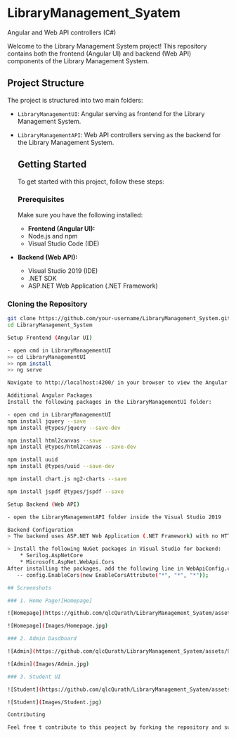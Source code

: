 # LibraryManagement_Syatem
Angular and Web API controllers (C#)

Welcome to the Library Management System project! This repository contains both the frontend (Angular UI) and backend (Web API) components of the Library Management System.

## Project Structure

The project is structured into two main folders:

- `LibraryManagementUI`: Angular serving as frontend for the Library Management System.
- `LibraryManagementAPI`: Web API controllers serving as the backend for the Library Management System.

  ## Getting Started

  To get started with this project, follow these steps:

  ### Prerequisites

  Make sure you have the following installed:

  - **Frontend (Angular UI):**
  - Node.js and npm
  - Visual Studio Code (IDE)

- **Backend (Web API):**
  - Visual Studio 2019 (IDE)
  - .NET SDK
  - ASP.NET Web Application (.NET Framework)

### Cloning the Repository

```bash
git clone https://github.com/your-username/LibraryManagement_System.git
cd LibraryManagement_System

Setup Frontend (Angular UI)

- open cmd in LibraryManagementUI
>> cd LibraryManagementUI
>> npm install
>> ng serve

Navigate to http://localhost:4200/ in your browser to view the Angular UI.

Additional Angular Packages
Install the following packages in the LibraryManagementUI folder:

- open cmd in LibraryManagementUI
npm install jquery --save
npm install @types/jquery --save-dev

npm install html2canvas --save
npm install @types/html2canvas --save-dev

npm install uuid
npm install @types/uuid --save-dev

npm install chart.js ng2-charts --save

npm install jspdf @types/jspdf --save

Setup Backend (Web API)

- open the LibraryManagementAPI folder inside the Visual Studio 2019

Backend Configuration
> The backend uses ASP.NET Web Application (.NET Framework) with no HTTPS configured.

> Install the following NuGet packages in Visual Studio for backend:
    * Serilog.AspNetCore
    * Microsoft.AspNet.WebApi.Cors
After installing the packages, add the following line in WebApiConfig.cs:
   -- config.EnableCors(new EnableCorsAttribute("*", "*", "*"));

## Screenshots

### 1. Home Page![Homepage]

![Homepage](https://github.com/qlcQurath/LibraryManagement_Syatem/assets/91178311/7083e72a-6070-4994-b5c8-a98ed2b28239)

![Homepage](Images/Homepage.jpg)

### 2. Admin Dasdboard

![Admin](https://github.com/qlcQurath/LibraryManagement_Syatem/assets/91178311/6347eb28-cc03-4577-9a1f-0f260a44a9df)

![Admin](Images/Admin.jpg)

### 3. Student UI

![Student](https://github.com/qlcQurath/LibraryManagement_Syatem/assets/91178311/080f705f-a492-48ff-af7c-537d73ace2c1)

![Student](Images/Student.jpg)

Contributing

Feel free t contribute to this peoject by forking the repository and submitting a pull request. Any improvements or bug fixes are welocome!
